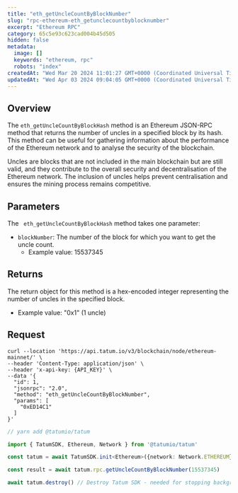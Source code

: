 ```yaml
---
title: "eth_getUncleCountByBlockNumber"
slug: "rpc-ethereum-eth_getunclecountbyblocknumber"
excerpt: "Ethereum RPC"
category: 65c5e93c623cad004b45d505
hidden: false
metadata: 
  image: []
  keywords: "ethereum, rpc"
  robots: "index"
createdAt: "Wed Mar 20 2024 11:01:27 GMT+0000 (Coordinated Universal Time)"
updatedAt: "Wed Apr 03 2024 09:04:05 GMT+0000 (Coordinated Universal Time)"
---
```

## Overview

The `eth_getUncleCountByBlockHash` method is an Ethereum JSON-RPC method that returns the number of uncles in a specified block by its hash. This method can be useful for gathering information about the performance of the Ethereum network and to analyse the security of the blockchain.

Uncles are blocks that are not included in the main blockchain but are still valid, and they contribute to the overall security and decentralisation of the Ethereum network. The inclusion of uncles helps prevent centralisation and ensures the mining process remains competitive.

## Parameters

The ` eth_getUncleCountByBlockHash` method takes one parameter:

- `blockNumber`: The number of the block for which you want to get the uncle count.
  - Example value: 15537345

## Returns

The return object for this method is a hex-encoded integer representing the number of uncles in the specified block.

- Example value: "0x1" (1 uncle)

## Request

```curl cURL
curl --location 'https://api.tatum.io/v3/blockchain/node/ethereum-mainnet/' \
--header 'Content-Type: application/json' \
--header 'x-api-key: {API_KEY}' \
--data '{
  "id": 1,
  "jsonrpc": "2.0",
  "method": "eth_getUncleCountByBlockNumber",
  "params": [
    "0xED14C1"
  ]
}'

```
```typescript JS SDK
// yarn add @tatumio/tatum

import { TatumSDK, Ethereum, Network } from '@tatumio/tatum'

const tatum = await TatumSDK.init<Ethereum>({network: Network.ETHEREUM})

const result = await tatum.rpc.getUncleCountByBlockNumber(15537345)

await tatum.destroy() // Destroy Tatum SDK - needed for stopping background jobs
```
